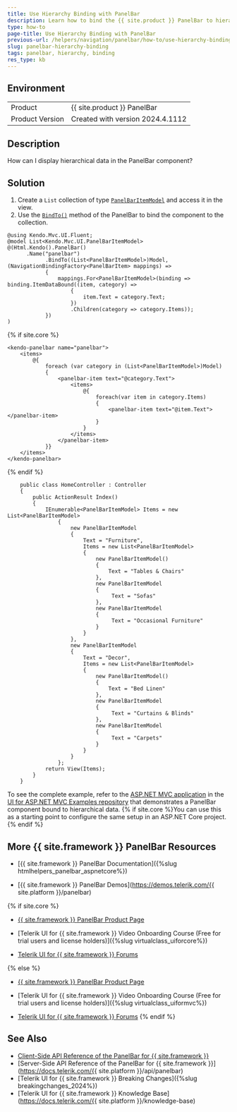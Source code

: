 ```yaml
---
title: Use Hierarchy Binding with PanelBar
description: Learn how to bind the {{ site.product }} PanelBar to hierarchical data.
type: how-to
page-title: Use Hierarchy Binding with PanelBar
previous-url: /helpers/navigation/panelbar/how-to/use-hierarchy-binding, /html-helpers/navigation/panelbar/how-to/use-hierarchy-binding
slug: panelbar-hierarchy-binding
tags: panelbar, hierarchy, binding
res_type: kb
---
```


## Environment

<table>
 <tr>
  <td>Product</td>
  <td>{{ site.product }} PanelBar</td>
 </tr>
 <tr>
  <td>Product Version</td>
  <td>Created with version 2024.4.1112</td>
 </tr>
</table>

## Description
How can I display hierarchical data in the PanelBar component?

## Solution

1. Create a `List` collection of type [`PanelBarItemModel`](/api/kendo.mvc.ui/panelbaritemmodell) and access it in the view.
1.  Use the [`BindTo()`](/api/kendo.mvc.ui.fluent/panelbarbuilder#bindtosystemcollectionsienumerablesystemaction) method of the PanelBar to bind the component to the collection.

```HtmlHelper
@using Kendo.Mvc.UI.Fluent;
@model List<Kendo.Mvc.UI.PanelBarItemModel>
@(Html.Kendo().PanelBar()
      .Name("panelbar")
            .BindTo((List<PanelBarItemModel>)Model, (NavigationBindingFactory<PanelBarItem> mappings) =>
            {
                mappings.For<PanelBarItemModel>(binding => binding.ItemDataBound((item, category) =>
                    {
                        item.Text = category.Text;
                    })
                    .Children(category => category.Items));
            })
)
```
{% if site.core %}
```TagHelper
<kendo-panelbar name="panelbar">
    <items>
        @{
            foreach (var category in (List<PanelBarItemModel>)Model)
            {
                <panelbar-item text="@category.Text">
                    <items>
                        @{
                            foreach(var item in category.Items)
                            {
                                <panelbar-item text="@item.Text"></panelbar-item>
                            }
                        }
                    </items>
                </panelbar-item>
            }}
    </items>
</kendo-panelbar>
``` 
{% endif %}
```Controller
    public class HomeController : Controller
    {
        public ActionResult Index()
        {
            IEnumerable<PanelBarItemModel> Items = new List<PanelBarItemModel>
                {
                    new PanelBarItemModel
                    {
                        Text = "Furniture",
                        Items = new List<PanelBarItemModel>
                        {
                            new PanelBarItemModel()
                            {
                                Text = "Tables & Chairs"
                            },
                            new PanelBarItemModel
                            {
                                 Text = "Sofas"
                            },
                            new PanelBarItemModel
                            {
                                 Text = "Occasional Furniture"
                            }
                        }
                    },
                    new PanelBarItemModel
                    {
                        Text = "Decor",
                        Items = new List<PanelBarItemModel>
                        {
                            new PanelBarItemModel()
                            {
                                Text = "Bed Linen"
                            },
                            new PanelBarItemModel
                            {
                                 Text = "Curtains & Blinds"
                            },
                            new PanelBarItemModel
                            {
                                 Text = "Carpets"
                            }
                        }
                    }
                };
            return View(Items);
        }
    }
```

To see the complete example, refer to the [ASP.NET MVC application](https://github.com/telerik/ui-for-aspnet-mvc-examples/tree/master/Telerik.Examples.Mvc/Telerik.Examples.Mvc/Areas/PanelBarHierarchyBinding) in the [UI for ASP.NET MVC Examples repository](https://github.com/telerik/ui-for-aspnet-mvc-examples/tree/master) that demonstrates a PanelBar component bound to hierarchical data. {% if site.core %}You can use this as a starting point to configure the same setup in an ASP.NET Core project.{% endif %}

## More {{ site.framework }} PanelBar Resources

* [{{ site.framework }} PanelBar Documentation]({%slug htmlhelpers_panelbar_aspnetcore%})

* [{{ site.framework }} PanelBar Demos](https://demos.telerik.com/{{ site.platform }}/panelbar)

{% if site.core %}
* [{{ site.framework }} PanelBar Product Page](https://www.telerik.com/aspnet-core-ui/panelbar)

* [Telerik UI for {{ site.framework }} Video Onboarding Course (Free for trial users and license holders)]({%slug virtualclass_uiforcore%})

* [Telerik UI for {{ site.framework }} Forums](https://www.telerik.com/forums/aspnet-core-ui)

{% else %}
* [{{ site.framework }} PanelBar Product Page](https://www.telerik.com/aspnet-mvc/panelbar)

* [Telerik UI for {{ site.framework }} Video Onboarding Course (Free for trial users and license holders)]({%slug virtualclass_uiformvc%})

* [Telerik UI for {{ site.framework }} Forums](https://www.telerik.com/forums/aspnet-mvc)
{% endif %}

## See Also

* [Client-Side API Reference of the PanelBar for {{ site.framework }}](https://docs.telerik.com/kendo-ui/api/javascript/ui/panelbar)
* [Server-Side API Reference of the PanelBar for {{ site.framework }}](https://docs.telerik.com/{{ site.platform }}/api/panelbar)
* [Telerik UI for {{ site.framework }} Breaking Changes]({%slug breakingchanges_2024%})
* [Telerik UI for {{ site.framework }} Knowledge Base](https://docs.telerik.com/{{ site.platform }}/knowledge-base)
